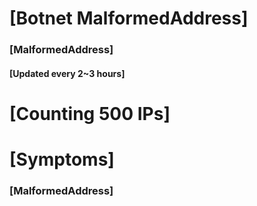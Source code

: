 # [Botnet MalformedAddress]
### [MalformedAddress]
#### [Updated every 2~3 hours]

# [Counting 500 IPs]

# [Symptoms] 
###   [MalformedAddress]
